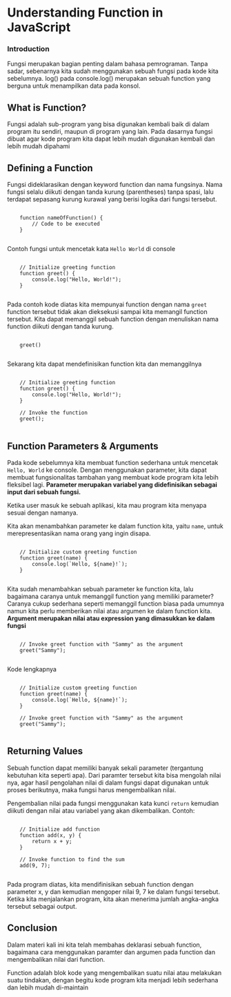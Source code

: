 # Understanding Function in JavaScript


### Introduction

Fungsi merupakan bagian penting dalam bahasa pemrograman. Tanpa sadar, sebenarnya kita sudah menggunakan sebuah fungsi pada kode kita sebelumnya. log() pada console.log() merupakan sebuah function yang berguna untuk menampilkan data pada konsol.


## What is Function?

Fungsi adalah sub-program yang bisa digunakan kembali baik di dalam program itu sendiri, maupun di program yang lain. Pada dasarnya fungsi dibuat agar kode program kita dapat lebih mudah digunakan kembali dan lebih mudah dipahami

## Defining a Function

Fungsi dideklarasikan dengan keyword function dan nama fungsinya. Nama fungsi selalu diikuti dengan tanda kurung (parentheses) tanpa spasi, lalu terdapat sepasang kurung kurawal yang berisi logika dari fungsi tersebut.

```

	function nameOfFunction() {
		// Code to be executed
	}
	
```

Contoh fungsi untuk mencetak kata `Hello World` di console

```

	// Initialize greeting function
	function greet() {
		console.log("Hello, World!");
	}


```

Pada contoh kode diatas kita mempunyai function dengan nama `greet` function tersebut tidak akan dieksekusi sampai kita memangil function tersebut. Kita dapat memanggil sebuah function dengan menuliskan nama function diikuti dengan tanda kurung.

```
	
	greet()
	
```

Sekarang kita dapat mendefinisikan function kita dan memanggilnya

```

	// Initialize greeting function
	function greet() {
		console.log("Hello, World!");
	}
	
	// Invoke the function
	greet();
	

```


## Function Parameters & Arguments

Pada kode sebelumnya kita membuat function sederhana untuk mencetak `Hello, World` ke console. Dengan menggunakan parameter, kita dapat membuat fungsionalitas tambahan yang membuat kode program kita lebih fleksibel lagi. **Parameter merupakan variabel yang didefinisikan sebagai input dari sebuah fungsi.** 

Ketika user masuk ke sebuah aplikasi, kita mau program kita menyapa sesuai dengan namanya. 

Kita akan menambahkan parameter ke dalam function kita, yaitu `name`, untuk merepresentasikan nama orang yang ingin disapa.

```

	// Initialize custom greeting function
	function greet(name) {
		console.log(`Hello, ${name}!`);
	}
	

```

Kita sudah menambahkan sebuah parameter ke function kita, lalu bagaimana caranya untuk memanggil function yang memiliki parameter? Caranya cukup sederhana seperti memanggil function biasa pada umumnya namun kita perlu memberikan nilai atau argumen ke dalam function kita. **Argument merupakan nilai atau expression yang dimasukkan ke dalam fungsi**

```
	
	// Invoke greet function with "Sammy" as the argument
	greet("Sammy");
	

```


Kode lengkapnya

```

	// Initialize custom greeting function
	function greet(name) {
		console.log(`Hello, ${name}!`);
	}
	
	// Invoke greet function with "Sammy" as the argument
	greet("Sammy");
	

```



## Returning Values

Sebuah function dapat memiliki banyak sekali parameter (tergantung kebutuhan kita seperti apa). Dari paramter tersebut kita bisa mengolah nilai nya, agar hasil pengolahan nilai di dalam fungsi dapat digunakan untuk proses berikutnya, maka fungsi harus mengembalikan nilai.

Pengembalian nilai pada fungsi menggunakan kata kunci `return` kemudian diikuti dengan nilai atau variabel yang akan dikembalikan. Contoh:


```

	// Initialize add function
	function add(x, y) {
		return x + y;
	}

	// Invoke function to find the sum
	add(9, 7);


```


Pada program diatas, kita mendifinisikan sebuah function dengan parameter x, y dan kemudian mengoper nilai 9, 7 ke dalam fungsi tersebut. Ketika kita menjalankan program, kita akan menerima jumlah angka-angka tersebut sebagai output.


## Conclusion

Dalam materi kali ini kita telah membahas deklarasi sebuah function, bagaimana cara menggunakan paramter dan argumen pada function dan mengembalikan nilai dari function.

Function adalah blok kode yang mengembalikan suatu nilai atau melakukan suatu tindakan, dengan begitu kode program kita menjadi lebih sederhana dan lebih mudah di-maintain